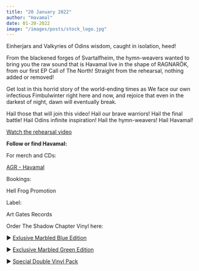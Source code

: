 ```yaml
---
title: "20 January 2022"
author: "Havamal"
date: 01-20-2022
image: "/images/posts/stock_logo.jpg"
---
```


Einherjars and Valkyries of Odins wisdom, caught in isolation, heed!

From the blackened forges of Svartalfheim, the hymn-weavers wanted to bring you the raw sound that is Havamal live in the shape of RAGNARÖK, from our first EP Call of The North! Straight from the rehearsal, nothing added or removed!

Get lost in this horrid story of the world-ending times as We face our own infectious Fimbulwinter right here and now, and rejoice that even in the darkest of night, dawn will eventually break.

Hail those that will join this video! Hail our brave warriors! Hail the final battle! Hail Odins infinite inspiration! Hail the hymn-weavers! Hail Havamal!

[Watch the rehearsal video](https://fb.watch/e9NRa3Uz2y/)

**Follow or find Havamal:**

For merch and CDs:

[AGR - Havamal](https://artgatesrecords.com/artists/havamal/)
 
Bookings:

Hell Frog Promotion

Label:

Art Gates Records

Order The Shadow Chapter Vinyl here:

▶️ [Exlusive Marbled Blue Edition](https://artgatesrecords.com/store/en/inicio/havamal-the-shadow-chapter-exclusive-blue-vinyl-edition-preorder?fbclid=IwAR1FUUn7BPrue0bs6sKmpyjYGL-wjU3Xk4eXh-OacSq6pNzrK8Z67s1Ivpo)

▶️ [Exclusive Marbled Green Edition](https://artgatesrecords.com/store/en/inicio/havamal-the-shadow-chapter-edicion-exclusiva-vinilo-verde-preventa?fbclid=IwAR3gWXAH6XCl6LT7Med5pmYHGfgvgjlFNjcOYOYHAw0n_hEEHKlPPiM2QMU)

▶️ [Special Double Vinyl Pack](https://artgatesrecords.com/store/es/inicio/havamal-the-shadow-chapter-edicion-exclusiva-pack-de-vinilos-preventa?fbclid=IwAR2hK0t81QG02xmH7zt2H-VP17oZQJSmbeb83yAzlSqkK0cz4tS_UDg_y8M)
